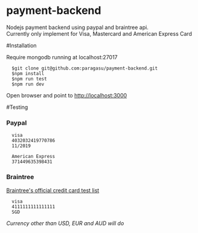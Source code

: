 # payment-backend
Nodejs payment backend using paypal and braintree api.   
Currently only implement for Visa, Mastercard and American Express Card


#Installation

Require mongodb running at localhost:27017
```
  $git clone git@github.com:paragasu/payment-backend.git
  $npm install
  $npm run test
  $npm run dev
```
Open browser and point to [http://localhost:3000](http://localhost:3000)


#Testing
### Paypal
```
  visa
  4032032419770786 
  11/2019

  American Express
  371449635398431
```

### Braintree 
[Braintree's official credit card test list](https://developers.braintreepayments.com/reference/general/testing/node)
```
  visa
  4111111111111111
  SGD 
```
_Currency other than USD, EUR and AUD will do_


